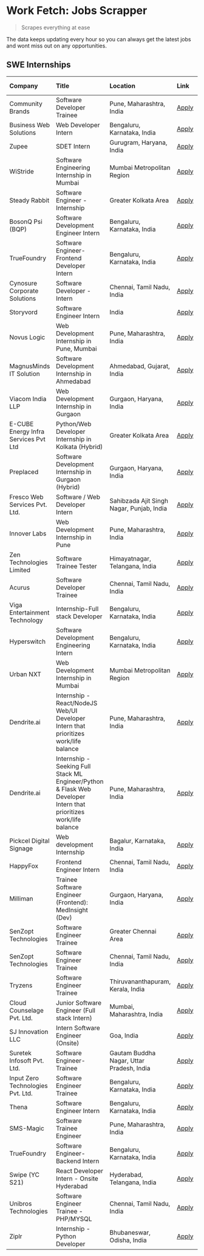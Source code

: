 # Work Fetch: Jobs Scrapper
> Scrapes everything at ease

The data keeps updating every hour so you can always get the latest jobs and wont miss out on any opportunities.

## SWE Internships
<!--START_SECTION:workfetch-->
| Company                              | Title                                                                                                              | Location                                  | Link                                                                                                                                                                                                                                                                                                                              | Date Posted   |
|:-------------------------------------|:-------------------------------------------------------------------------------------------------------------------|:------------------------------------------|:----------------------------------------------------------------------------------------------------------------------------------------------------------------------------------------------------------------------------------------------------------------------------------------------------------------------------------|:--------------|
| Community Brands                     | Software Developer Trainee                                                                                         | Pune, Maharashtra, India                  | [Apply](https://in.linkedin.com/jobs/view/software-developer-trainee-at-community-brands-3899630827?position=53&pageNum=0&refId=kVY9TOAnsa8ZfSdqfrS2dg%3D%3D&trackingId=vkDC4Z8s8VZcbay7pUW2fQ%3D%3D&trk=public_jobs_jserp-result_search-card)                                                                                    | 2024-04-15    |
| Business Web Solutions               | Web Developer Intern                                                                                               | Bengaluru, Karnataka, India               | [Apply](https://in.linkedin.com/jobs/view/web-developer-intern-at-business-web-solutions-3897552404?position=24&pageNum=0&refId=kVY9TOAnsa8ZfSdqfrS2dg%3D%3D&trackingId=n9sHBinDuMWAH6N5OKjA3A%3D%3D&trk=public_jobs_jserp-result_search-card)                                                                                    | 2024-04-13    |
| Zupee                                | SDET Intern                                                                                                        | Gurugram, Haryana, India                  | [Apply](https://in.linkedin.com/jobs/view/sdet-intern-at-zupee-3888478071?position=26&pageNum=0&refId=kVY9TOAnsa8ZfSdqfrS2dg%3D%3D&trackingId=FxiuVCA7JzwswDM0CUON5w%3D%3D&trk=public_jobs_jserp-result_search-card)                                                                                                              | 2024-04-09    |
| WiStride                             | Software Engineering Internship in Mumbai                                                                          | Mumbai Metropolitan Region                | [Apply](https://in.linkedin.com/jobs/view/software-engineering-internship-in-mumbai-at-wistride-3888218704?position=10&pageNum=0&refId=kVY9TOAnsa8ZfSdqfrS2dg%3D%3D&trackingId=4yu6hXf%2BfkxUkcJHkKXl4A%3D%3D&trk=public_jobs_jserp-result_search-card)                                                                           | 2024-04-08    |
| Steady Rabbit                        | Software Engineer - Internship                                                                                     | Greater Kolkata Area                      | [Apply](https://in.linkedin.com/jobs/view/software-engineer-internship-at-steady-rabbit-3885171077?position=11&pageNum=0&refId=kVY9TOAnsa8ZfSdqfrS2dg%3D%3D&trackingId=FEN4vb67r26y2Sdh2p5PNQ%3D%3D&trk=public_jobs_jserp-result_search-card)                                                                                     | 2024-04-08    |
| BosonQ Psi (BQP)                     | Software Development Engineer Intern                                                                               | Bengaluru, Karnataka, India               | [Apply](https://in.linkedin.com/jobs/view/software-development-engineer-intern-at-bosonq-psi-bqp-3888328596?position=29&pageNum=0&refId=kVY9TOAnsa8ZfSdqfrS2dg%3D%3D&trackingId=p7cvmuc01X5XQnaKgjxYcg%3D%3D&trk=public_jobs_jserp-result_search-card)                                                                            | 2024-04-06    |
| TrueFoundry                          | Software Engineer- Frontend Developer Intern                                                                       | Bengaluru, Karnataka, India               | [Apply](https://in.linkedin.com/jobs/view/software-engineer-frontend-developer-intern-at-truefoundry-3887320206?position=13&pageNum=0&refId=kVY9TOAnsa8ZfSdqfrS2dg%3D%3D&trackingId=BP0zm4BnsTLIqjon7guKxA%3D%3D&trk=public_jobs_jserp-result_search-card)                                                                        | 2024-04-05    |
| Cynosure Corporate Solutions         | Software Developer -Intern                                                                                         | Chennai, Tamil Nadu, India                | [Apply](https://in.linkedin.com/jobs/view/software-developer-intern-at-cynosure-corporate-solutions-3884767755?position=14&pageNum=0&refId=kVY9TOAnsa8ZfSdqfrS2dg%3D%3D&trackingId=ln1C9yhYup4uPuQYu5EJwQ%3D%3D&trk=public_jobs_jserp-result_search-card)                                                                         | 2024-04-04    |
| Storyvord                            | Software Engineer Intern                                                                                           | India                                     | [Apply](https://in.linkedin.com/jobs/view/software-engineer-intern-at-storyvord-3518938006?position=21&pageNum=0&refId=kVY9TOAnsa8ZfSdqfrS2dg%3D%3D&trackingId=VaTNRFEfgfNto5A%2FtkJmMg%3D%3D&trk=public_jobs_jserp-result_search-card)                                                                                           | 2024-04-04    |
| Novus Logic                          | Web Development Internship in Pune, Mumbai                                                                         | Pune, Maharashtra, India                  | [Apply](https://in.linkedin.com/jobs/view/web-development-internship-in-pune-mumbai-at-novus-logic-3885741343?position=50&pageNum=0&refId=kVY9TOAnsa8ZfSdqfrS2dg%3D%3D&trackingId=uCA3EAHi5YVrXIQxMMKcWA%3D%3D&trk=public_jobs_jserp-result_search-card)                                                                          | 2024-04-04    |
| MagnusMinds IT Solution              | Software Development Internship in Ahmedabad                                                                       | Ahmedabad, Gujarat, India                 | [Apply](https://in.linkedin.com/jobs/view/software-development-internship-in-ahmedabad-at-magnusminds-it-solution-3883933909?position=31&pageNum=0&refId=kVY9TOAnsa8ZfSdqfrS2dg%3D%3D&trackingId=b2puvagmQYyflrtevNK2Lw%3D%3D&trk=public_jobs_jserp-result_search-card)                                                           | 2024-04-03    |
| Viacom India LLP                     | Web Development Internship in Gurgaon                                                                              | Gurgaon, Haryana, India                   | [Apply](https://in.linkedin.com/jobs/view/web-development-internship-in-gurgaon-at-viacom-india-llp-3883946826?position=44&pageNum=0&refId=kVY9TOAnsa8ZfSdqfrS2dg%3D%3D&trackingId=vH7kkr5rBTFIgcUG9FwpAw%3D%3D&trk=public_jobs_jserp-result_search-card)                                                                         | 2024-04-03    |
| E-CUBE Energy Infra Services Pvt Ltd | Python/Web Developer Internship in Kolkata (Hybrid)                                                                | Greater Kolkata Area                      | [Apply](https://in.linkedin.com/jobs/view/python-web-developer-internship-in-kolkata-hybrid-at-e-cube-energy-infra-services-pvt-ltd-3882160442?position=8&pageNum=0&refId=kVY9TOAnsa8ZfSdqfrS2dg%3D%3D&trackingId=iRgXHLSI9nYHoZ1zrZbR2Q%3D%3D&trk=public_jobs_jserp-result_search-card)                                          | 2024-04-02    |
| Preplaced                            | Software Development Internship in Gurgaon (Hybrid)                                                                | Gurgaon, Haryana, India                   | [Apply](https://in.linkedin.com/jobs/view/software-development-internship-in-gurgaon-hybrid-at-preplaced-3880567870?position=16&pageNum=0&refId=kVY9TOAnsa8ZfSdqfrS2dg%3D%3D&trackingId=upPEyeIOoHgSfOVXgIgtdg%3D%3D&trk=public_jobs_jserp-result_search-card)                                                                    | 2024-04-01    |
| Fresco Web Services Pvt. Ltd.        | Software / Web Developer Intern                                                                                    | Sahibzada Ajit Singh Nagar, Punjab, India | [Apply](https://in.linkedin.com/jobs/view/software-web-developer-intern-at-fresco-web-services-pvt-ltd-3880552598?position=55&pageNum=0&refId=kVY9TOAnsa8ZfSdqfrS2dg%3D%3D&trackingId=lu7Sj1j9b2iHPwY1D7iXdg%3D%3D&trk=public_jobs_jserp-result_search-card)                                                                      | 2024-04-01    |
| Innover Labs                         | Web Development Internship in Pune                                                                                 | Pune, Maharashtra, India                  | [Apply](https://in.linkedin.com/jobs/view/web-development-internship-in-pune-at-innover-labs-3875494237?position=4&pageNum=0&refId=kVY9TOAnsa8ZfSdqfrS2dg%3D%3D&trackingId=WHczk%2F%2F7KgorlzUegItLuQ%3D%3D&trk=public_jobs_jserp-result_search-card)                                                                             | 2024-03-28    |
| Zen Technologies Limited             | Software Trainee Tester                                                                                            | Himayatnagar, Telangana, India            | [Apply](https://in.linkedin.com/jobs/view/software-trainee-tester-at-zen-technologies-limited-3872100214?position=6&pageNum=0&refId=kVY9TOAnsa8ZfSdqfrS2dg%3D%3D&trackingId=GTVc2Yn9KyqFGb%2F5DcpIZw%3D%3D&trk=public_jobs_jserp-result_search-card)                                                                              | 2024-03-26    |
| Acurus                               | Software Developer Trainee                                                                                         | Chennai, Tamil Nadu, India                | [Apply](https://in.linkedin.com/jobs/view/software-developer-trainee-at-acurus-3871400616?position=15&pageNum=0&refId=kVY9TOAnsa8ZfSdqfrS2dg%3D%3D&trackingId=oEHUDbc3RmiL5WyxkivlDA%3D%3D&trk=public_jobs_jserp-result_search-card)                                                                                              | 2024-03-26    |
| Viga Entertainment Technology        | Internship-Full stack Developer                                                                                    | Bengaluru, Karnataka, India               | [Apply](https://in.linkedin.com/jobs/view/internship-full-stack-developer-at-viga-entertainment-technology-3870669789?position=22&pageNum=0&refId=kVY9TOAnsa8ZfSdqfrS2dg%3D%3D&trackingId=q470Cz9p7IxCx6aniMJDzA%3D%3D&trk=public_jobs_jserp-result_search-card)                                                                  | 2024-03-25    |
| Hyperswitch                          | Software Development Engineering Intern                                                                            | Bengaluru, Karnataka, India               | [Apply](https://in.linkedin.com/jobs/view/software-development-engineering-intern-at-hyperswitch-3865513498?position=52&pageNum=0&refId=kVY9TOAnsa8ZfSdqfrS2dg%3D%3D&trackingId=eer536p6DciXXbaIOlXoZw%3D%3D&trk=public_jobs_jserp-result_search-card)                                                                            | 2024-03-23    |
| Urban NXT                            | Web Development Internship in Mumbai                                                                               | Mumbai Metropolitan Region                | [Apply](https://in.linkedin.com/jobs/view/web-development-internship-in-mumbai-at-urban-nxt-3858090142?position=51&pageNum=0&refId=kVY9TOAnsa8ZfSdqfrS2dg%3D%3D&trackingId=iy30FR1nlY6m7hQCk7siSg%3D%3D&trk=public_jobs_jserp-result_search-card)                                                                                 | 2024-03-15    |
| Dendrite.ai                          | Internship - React/NodeJS Web/UI Developer Intern that prioritizes work/life balance                               | Pune, Maharashtra, India                  | [Apply](https://in.linkedin.com/jobs/view/internship-react-nodejs-web-ui-developer-intern-that-prioritizes-work-life-balance-at-dendrite-ai-3853583200?position=32&pageNum=0&refId=kVY9TOAnsa8ZfSdqfrS2dg%3D%3D&trackingId=u4D4GNFneKsv51NZ7Gi0kw%3D%3D&trk=public_jobs_jserp-result_search-card)                                 | 2024-03-12    |
| Dendrite.ai                          | Internship - Seeking Full Stack ML Engineer/Python & Flask Web Developer Intern that prioritizes work/life balance | Pune, Maharashtra, India                  | [Apply](https://in.linkedin.com/jobs/view/internship-seeking-full-stack-ml-engineer-python-flask-web-developer-intern-that-prioritizes-work-life-balance-at-dendrite-ai-3853583202?position=59&pageNum=0&refId=kVY9TOAnsa8ZfSdqfrS2dg%3D%3D&trackingId=rHgwuGOAR%2FEmXxP%2BtFNSgg%3D%3D&trk=public_jobs_jserp-result_search-card) | 2024-03-12    |
| Pickcel Digital Signage              | Web development Internship                                                                                         | Bagalur, Karnataka, India                 | [Apply](https://in.linkedin.com/jobs/view/web-development-internship-at-pickcel-digital-signage-3849506118?position=49&pageNum=0&refId=kVY9TOAnsa8ZfSdqfrS2dg%3D%3D&trackingId=Kgb4l%2BuYr2rdhvG1x4XuDw%3D%3D&trk=public_jobs_jserp-result_search-card)                                                                           | 2024-03-08    |
| HappyFox                             | Frontend Engineer Intern                                                                                           | Chennai, Tamil Nadu, India                | [Apply](https://in.linkedin.com/jobs/view/frontend-engineer-intern-at-happyfox-3848357951?position=43&pageNum=0&refId=kVY9TOAnsa8ZfSdqfrS2dg%3D%3D&trackingId=Wz62Pq0OkiXYd2%2FWXQuy%2Bg%3D%3D&trk=public_jobs_jserp-result_search-card)                                                                                          | 2024-03-07    |
| Milliman                             | Trainee Software Engineer (Frontend): MedInsight (Dev)                                                             | Gurgaon, Haryana, India                   | [Apply](https://in.linkedin.com/jobs/view/trainee-software-engineer-frontend-medinsight-dev-at-milliman-3792874280?position=7&pageNum=0&refId=kVY9TOAnsa8ZfSdqfrS2dg%3D%3D&trackingId=1l6xxvDx6rmXDuBniOqvdw%3D%3D&trk=public_jobs_jserp-result_search-card)                                                                      | 2024-03-01    |
| SenZopt Technologies                 | Software Engineer Trainee                                                                                          | Greater Chennai Area                      | [Apply](https://in.linkedin.com/jobs/view/software-engineer-trainee-at-senzopt-technologies-3827688781?position=33&pageNum=0&refId=kVY9TOAnsa8ZfSdqfrS2dg%3D%3D&trackingId=J%2FyK7jBm5pwbkDbK6Gjb1A%3D%3D&trk=public_jobs_jserp-result_search-card)                                                                               | 2024-02-12    |
| SenZopt Technologies                 | Software Engineer Trainee                                                                                          | Chennai, Tamil Nadu, India                | [Apply](https://in.linkedin.com/jobs/view/software-engineer-trainee-at-senzopt-technologies-3827686880?position=46&pageNum=0&refId=kVY9TOAnsa8ZfSdqfrS2dg%3D%3D&trackingId=T9dvoVlPT4MIe5SxofnpOA%3D%3D&trk=public_jobs_jserp-result_search-card)                                                                                 | 2024-02-12    |
| Tryzens                              | Software Engineer Trainee                                                                                          | Thiruvananthapuram, Kerala, India         | [Apply](https://in.linkedin.com/jobs/view/software-engineer-trainee-at-tryzens-3809363491?position=34&pageNum=0&refId=kVY9TOAnsa8ZfSdqfrS2dg%3D%3D&trackingId=9iRVe%2FVnramnZ3tFXVx4cg%3D%3D&trk=public_jobs_jserp-result_search-card)                                                                                            | 2024-01-18    |
| Cloud Counselage Pvt. Ltd.           | Junior Software Engineer (Full stack Intern)                                                                       | Mumbai, Maharashtra, India                | [Apply](https://in.linkedin.com/jobs/view/junior-software-engineer-full-stack-intern-at-cloud-counselage-pvt-ltd-3803132814?position=25&pageNum=0&refId=kVY9TOAnsa8ZfSdqfrS2dg%3D%3D&trackingId=wgBZI%2F0ILAENSSF405fUyA%3D%3D&trk=public_jobs_jserp-result_search-card)                                                          | 2024-01-11    |
| SJ Innovation LLC                    | Intern Software Engineer (Onsite)                                                                                  | Goa, India                                | [Apply](https://in.linkedin.com/jobs/view/intern-software-engineer-onsite-at-sj-innovation-llc-3799959011?position=40&pageNum=0&refId=kVY9TOAnsa8ZfSdqfrS2dg%3D%3D&trackingId=qacHzbKcNKHk6uPRx85nMA%3D%3D&trk=public_jobs_jserp-result_search-card)                                                                              | 2024-01-11    |
| Suretek Infosoft Pvt. Ltd.           | Software Engineer-Trainee                                                                                          | Gautam Buddha Nagar, Uttar Pradesh, India | [Apply](https://in.linkedin.com/jobs/view/software-engineer-trainee-at-suretek-infosoft-pvt-ltd-3800934643?position=20&pageNum=0&refId=kVY9TOAnsa8ZfSdqfrS2dg%3D%3D&trackingId=LBIkTsk7LQYo0Wir%2Flr2Gg%3D%3D&trk=public_jobs_jserp-result_search-card)                                                                           | 2024-01-09    |
| Input Zero Technologies Pvt. Ltd.    | Software Engineer Trainee                                                                                          | Bengaluru, Karnataka, India               | [Apply](https://in.linkedin.com/jobs/view/software-engineer-trainee-at-input-zero-technologies-pvt-ltd-3800927643?position=27&pageNum=0&refId=kVY9TOAnsa8ZfSdqfrS2dg%3D%3D&trackingId=LYghVpPS8OEMApB4gVk46g%3D%3D&trk=public_jobs_jserp-result_search-card)                                                                      | 2024-01-09    |
| Thena                                | Software Engineer Intern                                                                                           | Bengaluru, Karnataka, India               | [Apply](https://in.linkedin.com/jobs/view/software-engineer-intern-at-thena-3778731751?position=17&pageNum=0&refId=kVY9TOAnsa8ZfSdqfrS2dg%3D%3D&trackingId=OsOm8NCAfallXVfjz0BSKg%3D%3D&trk=public_jobs_jserp-result_search-card)                                                                                                 | 2023-12-05    |
| SMS-Magic                            | Software Trainee Engineer                                                                                          | Pune, Maharashtra, India                  | [Apply](https://in.linkedin.com/jobs/view/software-trainee-engineer-at-sms-magic-3761409781?position=28&pageNum=0&refId=kVY9TOAnsa8ZfSdqfrS2dg%3D%3D&trackingId=OMVMZBfU7ZYYcgvXVkOnnQ%3D%3D&trk=public_jobs_jserp-result_search-card)                                                                                            | 2023-11-16    |
| TrueFoundry                          | Software Engineer-Backend Intern                                                                                   | Bengaluru, Karnataka, India               | [Apply](https://in.linkedin.com/jobs/view/software-engineer-backend-intern-at-truefoundry-3779508170?position=30&pageNum=0&refId=kVY9TOAnsa8ZfSdqfrS2dg%3D%3D&trackingId=2Y39D6ZRHLxiYEqUYrOp2w%3D%3D&trk=public_jobs_jserp-result_search-card)                                                                                   | 2023-11-10    |
| Swipe (YC S21)                       | React Developer Intern - Onsite Hyderabad                                                                          | Hyderabad, Telangana, India               | [Apply](https://in.linkedin.com/jobs/view/react-developer-intern-onsite-hyderabad-at-swipe-yc-s21-3737600089?position=36&pageNum=0&refId=kVY9TOAnsa8ZfSdqfrS2dg%3D%3D&trackingId=4ieyWLeR9rF83bB4r1lHwA%3D%3D&trk=public_jobs_jserp-result_search-card)                                                                           | 2023-10-13    |
| Unibros Technologies                 | Software Engineer Trainee - PHP/MYSQL                                                                              | Chennai, Tamil Nadu, India                | [Apply](https://in.linkedin.com/jobs/view/software-engineer-trainee-php-mysql-at-unibros-technologies-3656599241?position=35&pageNum=0&refId=kVY9TOAnsa8ZfSdqfrS2dg%3D%3D&trackingId=dRyTZHedvvlG1lt%2BWlnpDw%3D%3D&trk=public_jobs_jserp-result_search-card)                                                                     | 2023-06-12    |
| Ziplr                                | Internship - Python Developer                                                                                      | Bhubaneswar, Odisha, India                | [Apply](https://in.linkedin.com/jobs/view/internship-python-developer-at-ziplr-3645677592?position=57&pageNum=0&refId=kVY9TOAnsa8ZfSdqfrS2dg%3D%3D&trackingId=7FlPUE61bKEKeZlad3a8lQ%3D%3D&trk=public_jobs_jserp-result_search-card)                                                                                              | 2023-06-02    |
<!--END_SECTION:workfetch-->
